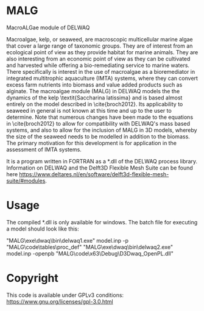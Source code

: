 # MALG
MacroALGae module of DELWAQ

Macroalgae, kelp, or seaweed, are macroscopic multicellular marine algae that cover a large range of taxonomic groups. 
They are of interest from an ecological point of view as they provide habitat for marine animals. They are also interesting from an economic point of view as they can be cultivated and harvested while offering a bio-remediating service to marine waters. There specifically is interest in the use of macroalgae as a bioremediator in integrated multitrophic aquaculture (IMTA) systems, where they can convert excess farm nutrients into biomass and value added products such as alginate. 
The macroalgae module (MALG) in DELWAQ models the the dynamics of the kelp \textit{Saccharina latissima} and is based almost entirely on the model described in \cite{broch2012}. 
Its applicability to seaweed in general is not known at this time and up to the user to determine. Note that numerous changes have been made to the equations in \cite{broch2012} to allow for compatibility with DELWAQ's mass based systems, and also to allow for the inclusion of MALG in 3D models, whereby the size of the seaweed needs to be modelled in addition to the biomass. 
The primary motivation for this development is for application in the assessment of IMTA systems. 

It is a program written in FORTRAN as a *.dll of the DELWAQ process library. Information on DELWAQ and the Delft3D Flexible Mesh Suite can be found here https://www.deltares.nl/en/software/delft3d-flexible-mesh-suite/#modules.

# Usage
The compiled *.dll is only available for windows. The batch file for executing a model should look like this:

"MALG\exe\dwaq\bin\delwaq1.exe" model.inp -p "MALG\code\tables\proc_def" 
"MALG\exe\dwaq\bin\delwaq2.exe" model.inp -openpb "MALG\code\x63\Debug\D3Dwaq_OpenPL.dll" 

# Copyright
This code is available under GPLv3 conditions: https://www.gnu.org/licenses/gpl-3.0.html


